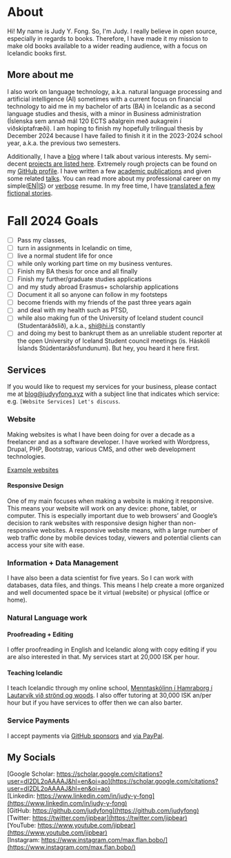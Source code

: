 # About

Hi! My name is Judy Y. Fong. So, I'm Judy. I really believe in open source, especially in regards to books. Therefore, I have made it my mission to make old books available to a wider reading audience, with a focus on Icelandic books first.

## More about me
I also work on language technology, a.k.a. natural language processing and artificial intelligence (AI) sometimes with a current focus on financial technology to aid me in my bachelor of arts (BA) in Icelandic as a second language studies and thesis, with a minor in Business administration (Íslenska sem annað mál 120 ECTS aðalgrein með aukagrein í viðskiptafræði). I am hoping to finish my hopefully trilingual thesis by December 2024 because I have failed to finish it it in the 2023-2024 school year, a.k.a. the previous two semesters.

Additionally, I have a [blog](https://blog.judyyfong.xyz) where I
talk about various interests. My semi-decent [projects are listed
here](https://projects.judyyfong.xyz). Extremely rough projects can be found on
my [GitHub profile](https://github.com/judyfong). I have written a few [academic
publications](https://scholar.google.com/citations?user=dI2DL2oAAAAJ&hl=en) and
given some related [talks](https://projects.judyyfong.xyz/talks). You can read
more about my professional career on my
simple([EN](/concise-resume)|[IS](/is-einfold-ferilskra)) or
[verbose](/tech-resume) resume. In my free time, I have 
[translated a few fictional stories](https://baekur-online.github.io/judy-fong-online/).

# Fall 2024 Goals
- [ ] Pass my classes, 
- [ ] turn in assignments in Icelandic on time, 
- [ ] live a normal student life for once
- [ ] while only working part time on my business ventures.
- [ ] Finish my BA thesis for once and all finally
- [ ] Finish my further/graduate studies applications
- [ ] and my study abroad Erasmus+ scholarship applications
- [ ] Document it all so anyone can follow in my footsteps
- [ ] become friends with my friends of the past three years again
- [ ] and deal with my health such as PTSD,
- [ ] while also making fun of the University of Iceland student council (Studentaráðslið), a.k.a., shi@hi.is constantly
- [ ] and doing my best to bankrupt them as an unreliable student reporter at the open University of Iceland Student council meetings (is. Háskóli Íslands Stúdentaráðsfundunum). But hey, you heard it here first.

## Services

If you would like to request my services for your business, please contact me
at [blog@judyyfong.xyz](mailto:blog@judyyfong.xyz) with a subject line that
indicates which service: e.g. `[Website Services] Let's discuss`.

### Website

Making websites is what I have been doing for over a decade as a freelancer and
as a software developer. I have worked with Wordpress, Drupal, PHP, Bootstrap,
various CMS, and other web development technologies.

[Example websites](https://judyyfong.xyz)

#### Responsive Design

One of my main focuses when making a website is making it responsive. This
means your website will work on any device: phone, tablet, or computer. This is
especially important due to web browsers’ and Google’s decision to rank
websites with responsive design higher than non-responsive websites. A
responsive website means, with a large number of web traffic done by mobile
devices today, viewers and potential clients can access your site with ease.

### Information + Data Management

I have also been a data scientist for five years. So I can work with databases,
data files, and things. This means I help create a more organized and well
documented space be it virtual (website) or physical (office or home).

### Natural Language work

#### Proofreading + Editing

I offer proofreading in English and Icelandic along with copy editing if you are 
also interested in that. My services start at 20,000 ISK per hour.

#### Teaching Icelandic
I teach Icelandic through my online school, [Menntaskólinn í Hamraborg í 
Lautarvík við strönd og woods](https://projects.judyyfong.xyz/Mih/). I also offer 
tutoring at 30,000 ISK an/per hour but if you have services to offer then we can also barter. 

### Service Payments
I accept payments via [GitHub sponsors](https://github.com/sponsors/judyfong/) and [via PayPal](https://www.paypal.com/ncp/payment/9SMAGJ4T2XCEU).

## My Socials
[Google Scholar: https://scholar.google.com/citations?user=dI2DL2oAAAAJ&hl=en&oi=ao](https://scholar.google.com/citations?user=dI2DL2oAAAAJ&hl=en&oi=ao) \
[Linkedin: https://www.linkedin.com/in/judy-y-fong](https://www.linkedin.com/in/judy-y-fong) \
[GitHub: https://github.com/judyfong](https://github.com/judyfong) \
[Twitter: https://twitter.com/jipbear](https://twitter.com/jipbear) \
[YouTube: https://www.youtube.com/jipbear](https://www.youtube.com/jipbear) \
[Instagram: https://www.instagram.com/max.flan.bobo/](https://www.instagram.com/max.flan.bobo/)
